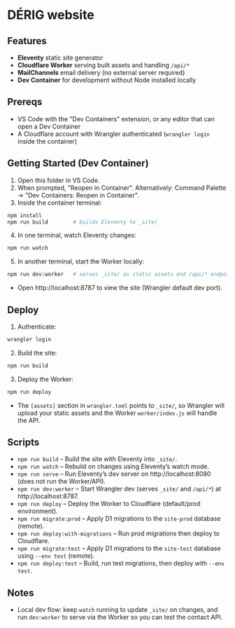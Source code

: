 # DÉRIG website

## Features

- __Eleventy__ static site generator
- __Cloudflare Worker__ serving built assets and handling `/api/*`
- __MailChannels__ email delivery (no external server required)
- __Dev Container__ for development without Node installed locally

## Prereqs

- VS Code with the "Dev Containers" extension, or any editor that can open a Dev Container
- A Cloudflare account with Wrangler authenticated (`wrangler login` inside the container)

## Getting Started (Dev Container)

1. Open this folder in VS Code.
2. When prompted, "Reopen in Container". Alternatively: Command Palette → "Dev Containers: Reopen in Container".
3. Inside the container terminal:

```bash
npm install
npm run build        # builds Eleventy to _site/
```

4. In one terminal, watch Eleventy changes:

```bash
npm run watch
```

5. In another terminal, start the Worker locally:

```bash
npm run dev:worker   # serves _site/ as static assets and /api/* endpoint
```

- Open http://localhost:8787 to view the site (Wrangler default dev port).

## Deploy

1. Authenticate:

```bash
wrangler login
```

2. Build the site:

```bash
npm run build
```

3. Deploy the Worker:

```bash
npm run deploy
```

- The `[assets]` section in `wrangler.toml` points to `_site/`, so Wrangler will upload your static assets and the Worker `worker/index.js` will handle the API.

## Scripts

- `npm run build` – Build the site with Eleventy into `_site/`.
- `npm run watch` – Rebuild on changes using Eleventy’s watch mode.
- `npm run serve` – Run Eleventy’s dev server on http://localhost:8080 (does not run the Worker/API).
- `npm run dev:worker` – Start Wrangler dev (serves `_site/` and `/api/*`) at http://localhost:8787.
- `npm run deploy` – Deploy the Worker to Cloudflare (default/prod environment).
- `npm run migrate:prod` – Apply D1 migrations to the `site-prod` database (remote).
- `npm run deploy:with-migrations` – Run prod migrations then deploy to Cloudflare.
- `npm run migrate:test` – Apply D1 migrations to the `site-test` database using `--env test` (remote).
- `npm run deploy:test` – Build, run test migrations, then deploy with `--env test`.

## Notes

- Local dev flow: keep `watch` running to update `_site/` on changes, and run `dev:worker` to serve via the Worker so you can test the contact API.
